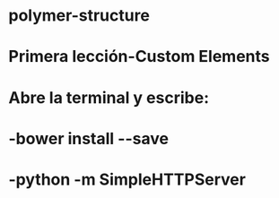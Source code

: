 # polymer-structure
# Primera lección-Custom Elements
# Abre la terminal y escribe:
#   -bower install --save
#   -python -m SimpleHTTPServer
